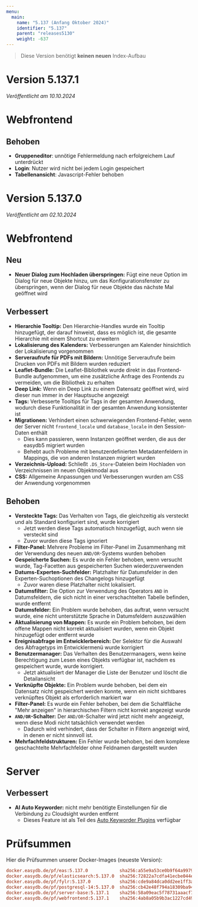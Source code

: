 ```yaml
---
menu:
  main:
    name: "5.137 (Anfang Oktober 2024)"
    identifier: "5.137"
    parent: "releases5130"
    weight: -637
---
```


> Diese Version benötigt **keinen neuen** Index-Aufbau

# Version 5.137.1

*Veröffentlicht am 10.10.2024*

# Webfrontend

## Behoben

* **Gruppeneditor**: unnötige Fehlermeldung nach erfolgreichem Lauf unterdrückt
* **Login**: Nutzer wird nicht bei jedem Login gespeichert
* **Tabellenansicht**: Javascript-Fehler behoben

# Version 5.137.0

*Veröffentlicht am 02.10.2024*

# Webfrontend

## Neu

- **Neuer Dialog zum Hochladen überspringen:** Fügt eine neue Option im Dialog für neue Objekte hinzu, um das Konfigurationsfenster zu überspringen, wenn der Dialog für neue Objekte das nächste Mal geöffnet wird

## Verbessert

- **Hierarchie Tooltip:** Den Hierarchie-Handles wurde ein Tooltip hinzugefügt, der darauf hinweist, dass es möglich ist, die gesamte Hierarchie mit einem Shortcut zu erweitern
- **Lokalisierung des Kalenders:** Verbesserungen am Kalender hinsichtlich der Lokalisierung vorgenommen
- **Serveraufrufe für PDFs mit Bildern:** Unnötige Serveraufrufe beim Drucken von PDFs mit Bildern wurden reduziert
- **Leaflet-Bundle:** Die Leaflet-Bibliothek wurde direkt in das Frontend-Bundle aufgenommen, um eine zusätzliche Anfrage des Frontends zu vermeiden, um die Bibliothek zu erhalten
- **Deep Link:** Wenn ein Deep Link zu einem Datensatz geöffnet wird, wird dieser nun immer in der Hauptsuche angezeigt
- **Tags:** Verbesserte Tooltips für Tags in der gesamten Anwendung, wodurch diese Funktionalität in der gesamten Anwendung konsistenter ist
- **Migrationen:** Verhindert einen schwerwiegenden Frontend-Fehler, wenn der Server nicht `frontend_locale` und `database_locale` in den Session-Daten enthält
  - Dies kann passieren, wenn Instanzen geöffnet werden, die aus der easydb5 migriert wurden
  - Behebt auch Probleme mit benutzerdefinierten Metadatenfeldern in Mappings, die von anderen Instanzen migriert wurden
- **Verzeichnis-Upload:** Schließt `.DS_Store`-Dateien beim Hochladen von Verzeichnissen im neuen Objektmodal aus
- **CSS:** Allgemeine Anpassungen und Verbesserungen wurden am CSS der Anwendung vorgenommen

## Behoben

- **Versteckte Tags:** Das Verhalten von Tags, die gleichzeitig als versteckt und als Standard konfiguriert sind, wurde korrigiert
  - Jetzt werden diese Tags automatisch hinzugefügt, auch wenn sie versteckt sind
  - Zuvor wurden diese Tags ignoriert
- **Filter-Panel:** Mehrere Probleme im Filter-Panel im Zusammenhang mit der Verwendung des neuen `AND/OR`-Systems wurden behoben
- **Gespeicherte Suchen:** Es wurde ein Fehler behoben, wenn versucht wurde, Tag-Facetten aus gespeicherten Suchen wiederzuverwenden
- **Datums-Experten-Suchfelder:** Platzhalter für Datumsfelder in den Experten-Suchoptionen des Changelogs hinzugefügt
  - Zuvor waren diese Platzhalter nicht lokalisiert.
- **Datumsfilter:** Die Option zur Verwendung des Operators `AND` in Datumsfeldern, die sich nicht in einer verschachtelten Tabelle befinden, wurde entfernt
- **Datumsfelder:** Ein Problem wurde behoben, das auftrat, wenn versucht wurde, eine nicht unterstützte Sprache in Datumsfeldern auszuwählen
- **Aktualisierung von Mappen:** Es wurde ein Problem behoben, bei dem offene Mappen nicht korrekt aktualisiert wurden, wenn ein Objekt hinzugefügt oder entfernt wurde
- **Ereignisabfrage im Entwicklerbereich:** Der Selektor für die Auswahl des Abfragetyps im Entwicklermenü wurde korrigiert
- **Benutzermanager:** Das Verhalten des Benutzermanagers, wenn keine Berechtigung zum Lesen eines Objekts verfügbar ist, nachdem es gespeichert wurde, wurde korrigiert.
  - Jetzt aktualisiert der Manager die Liste der Benutzer und löscht die Detailansicht
- **Verknüpfte Objekte:** Ein Problem wurde behoben, bei dem ein Datensatz nicht gespeichert werden konnte, wenn ein nicht sichtbares verknüpftes Objekt als erforderlich markiert war
- **Filter-Panel:** Es wurde ein Fehler behoben, bei dem die Schaltfläche "Mehr anzeigen" in hierarchischen Filtern nicht korrekt angezeigt wurde
- **`AND/OR`-Schalter:** Der `AND/OR`-Schalter wird jetzt nicht mehr angezeigt, wenn diese Modi nicht tatsächlich verwendet werden
  - Dadurch wird verhindert, dass der Schalter in Filtern angezeigt wird, in denen er nicht sinnvoll ist.
- **Mehrfachfeldstrukturen:** Ein Fehler wurde behoben, bei dem komplexe geschachtelte Mehrfachfelder ohne Feldnamen dargestellt wurden

# Server

## Verbessert

- **AI Auto Keyworder:** nicht mehr benötigte Einstellungen für die Verbindung zu Cloudsight wurden entfernt
  - Dieses Feature ist als Teil des [Auto Keyworder Plugins](/de/webfrontend/administration/base-config/auto_keyworder/) verfügbar


# Prüfsummen

Hier die Prüfsummen unserer Docker-Images (neueste Version):

```ini
docker.easydb.de/pf/eas:5.137.0            sha256:a55e9a53ce0b9f64a997936c5f1419125825a036cd15bf0140e8b1080870c529
docker.easydb.de/pf/elasticsearch:5.137.0  sha256:72822a7cdfa41ecbe044e6fce90f2b2400db62f71fd9233e0d5845b0c7601823
docker.easydb.de/pf/fylr:5.137.0           sha256:cde9a84dca0dd2ee1ff3a2a3e22cb423c60344562b2ed6a1487c490ae0c892ad
docker.easydb.de/pf/postgresql-14:5.137.0  sha256:cb42e48f794a18309ba94e9bd24839b0b0d888d8e28865d0c3e80b8aef87844c
docker.easydb.de/pf/server-base:5.137.1    sha256:58a09eac5f78731aaacf7e6c31461eca1db2def72299c50bad1824fa37abb19d
docker.easydb.de/pf/webfrontend:5.137.1    sha256:4ab8a05b9b3ac1227cd49a7347cd4dc5a2d536dd3968b99212ee0a9affcedc01
```
